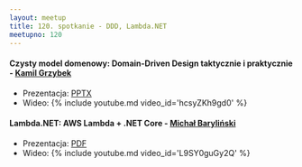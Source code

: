 ```yaml
---
layout: meetup
title: 120. spotkanie - DDD, Lambda.NET
meetupno: 120
---
```


#### Czysty model domenowy: Domain-Driven Design taktycznie i praktycznie - [Kamil Grzybek](https://twitter.com/kamgrzybek)
* Prezentacja: [PPTX](/assets/CZYSTY-MODEL-DOMENOWY.pptx)
* Wideo: {% include youtube.md video_id='hcsyZKh9gd0' %}

#### Lambda.NET: AWS Lambda + .NET Core - [Michał Baryliński](https://www.linkedin.com/in/michał-baryliński-51639a2a)
* Prezentacja: [PDF](/assets/Lambda.NET.pptx)
* Wideo: {% include youtube.md video_id='L9SY0guGy2Q' %}
